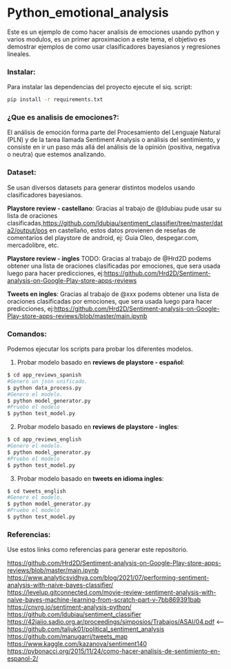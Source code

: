 # Python_emotional_analysis
Este es un ejemplo de como hacer analisis de emociones usando python y varios modulos, es un primer aproximacion a este tema, el objetivo es demostrar ejemplos de como usar clasificadores bayesianos y regresiones lineales.

### Instalar:
Para instalar las dependencias del proyecto ejecute el siq. script:

```sh
pip install -r requirements.txt
```

### ¿Que es analisis de emociones?:
El análisis de emoción forma parte del Procesamiento del Lenguaje Natural (PLN) y de la tarea llamada Sentiment Analysis o análisis del sentimiento, y consiste en ir un paso más allá del análisis de la opinión (positiva, negativa o neutra) que estemos analizando.

### Dataset:
Se usan diversos datasets para generar distintos modelos usando clasificadores bayesianos.

**Playstore review - castellano**:
Gracias al trabajo de @ldubiau pude usar su lista de oraciones clasificadas,https://github.com/ldubiau/sentiment_classifier/tree/master/data2/output/pos en castellaño, estos datos provienen de reseñas de comentarios del playstore de android, ej: Guia Oleo, despegar.com, mercadolibre, etc.

**Playstore review - ingles** TODO:
Gracias al trabajo de @Hrd2D podems obtener una lista de oraciones clasificadas por emociones, que sera usada luego para hacer predicciones, ej:https://github.com/Hrd2D/Sentiment-analysis-on-Google-Play-store-apps-reviews

**Tweets en ingles**:
Gracias al trabajo de @xxx podems obtener una lista de oraciones clasificadas por emociones, que sera usada luego para hacer predicciones, ej:https://github.com/Hrd2D/Sentiment-analysis-on-Google-Play-store-apps-reviews/blob/master/main.ipynb

### Comandos:
Podemos ejecutar los scripts para probar los diferentes modelos.

1) Probar modelo basado en **reviews de playstore - español**:
```sh
$ cd app_reviews_spanish
#Genero un json unificado.
$ python data_process.py
#Genero el modelo.
$ python model_generator.py
#Pruebo el modelo
$ python test_model.py
```

2) Probar modelo basado en **reviews de playstore - ingles**:
```sh
$ cd app_reviews_english
#Genero el modelo.
$ python model_generator.py
#Pruebo el modelo
$ python test_model.py
```

3) Probar modelo basado en **tweets en idioma ingles**:
```sh
$ cd tweets_english
#Genero el modelo.
$ python model_generator.py
#Pruebo el modelo
$ python test_model.py
```


### Referencias:
Use estos links como referencias para generar este repositorio.

https://github.com/Hrd2D/Sentiment-analysis-on-Google-Play-store-apps-reviews/blob/master/main.ipynb
https://www.analyticsvidhya.com/blog/2021/07/performing-sentiment-analysis-with-naive-bayes-classifier/
https://levelup.gitconnected.com/movie-review-sentiment-analysis-with-naive-bayes-machine-learning-from-scratch-part-v-7bb869391bab
https://cnvrg.io/sentiment-analysis-python/
https://github.com/ldubiau/sentiment_classifier
https://42jaiio.sadio.org.ar/proceedings/simposios/Trabajos/ASAI/04.pdf <--
https://github.com/taljuk01/political_sentiment_analysis
https://github.com/manugarri/tweets_map
https://www.kaggle.com/kazanova/sentiment140
https://pybonacci.org/2015/11/24/como-hacer-analisis-de-sentimiento-en-espanol-2/
